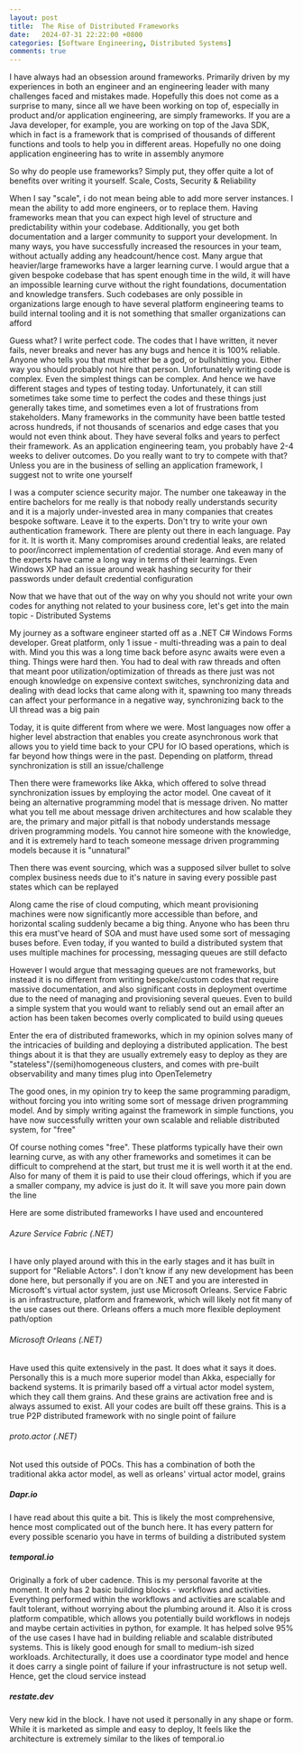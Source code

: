 ```yaml
---
layout: post
title:  The Rise of Distributed Frameworks
date:   2024-07-31 22:22:00 +0800
categories: [Software Engineering, Distributed Systems]
comments: true
---
```


I have always had an obsession around frameworks. Primarily driven by my experiences in both an engineer and an engineering leader with many challenges faced and mistakes made. Hopefully this does not come as a surprise to many, since all we have been working on top of, especially in product and/or application engineering, are simply frameworks. If you are a Java developer, for example, you are working on top of the Java SDK, which in fact is a framework that is comprised of thousands of different functions and tools to help you in different areas. Hopefully no one doing application engineering has to write in assembly anymore

So why do people use frameworks? Simply put, they offer quite a lot of benefits over writing it yourself. Scale, Costs, Security & Reliability

When I say "scale", i do not mean being able to add more server instances. I mean the ability to add more engineers, or to replace them. Having frameworks mean that you can expect high level of structure and predictability within your codebase. Additionally, you get both documentation and a larger community to support your development. In many ways, you have successfully increased the resources in your team, without actually adding any headcount/hence cost. Many argue that heavier/large frameworks have a larger learning curve. I would argue that a given bespoke codebase that has spent enough time in the wild, it will have an impossible learning curve without the right foundations, documentation and knowledge transfers. Such codebases are only possible in organizations large enough to have several platform engineering teams to build internal tooling and it is not something that smaller organizations can afford

Guess what? I write perfect code. The codes that I have written, it never fails, never breaks and never has any bugs and hence it is 100% reliable. Anyone who tells you that must either be a god, or bullshitting you. Either way you should probably not hire that person. Unfortunately writing code is complex. Even the simplest things can be complex. And hence we have different stages and types of testing today. Unfortunately, it can still sometimes take some time to perfect the codes and these things just generally takes time, and sometimes even a lot of frustrations from stakeholders. Many frameworks in the community have been battle tested across hundreds, if not thousands of scenarios and edge cases that you would not even think about. They have several folks and years to perfect their framework. As an application engineering team, you probably have 2-4 weeks to deliver outcomes. Do you really want to try to compete with that? Unless you are in the business of selling an application framework, I suggest not to write one yourself

I was a computer science security major. The number one takeaway in the entire bachelors for me really is that nobody really understands security and it is a majorly under-invested area in many companies that creates bespoke software. Leave it to the experts. Don't try to write your own authentication framework. There are plenty out there in each language. Pay for it. It is worth it. Many compromises around credential leaks, are related to poor/incorrect implementation of credential storage. And even many of the experts have came a long way in terms of their learnings. Even Windows XP had an issue around weak hashing security for their passwords under default credential configuration

Now that we have that out of the way on why you should not write your own codes for anything not related to your business core, let's get into the main topic - Distributed Systems

My journey as a software engineer started off as a .NET C# Windows Forms developer. Great platform, only 1 issue - multi-threading was a pain to deal with. Mind you this was a long time back before async awaits were even a thing. Things were hard then. You had to deal with raw threads and often that meant poor utilization/optimization of threads as there just was not enough knowledge on expensive context switches, synchronizing data and dealing with dead locks that came along with it, spawning too many threads can affect your performance in a negative way, synchronizing back to the UI thread was a big pain

Today, it is quite different from where we were. Most languages now offer a higher level abstraction that enables you create asynchronous work that allows you to yield time back to your CPU for IO based operations, which is far beyond how things were in the past. Depending on platform, thread synchronization is still an issue/challenge

Then there were frameworks like Akka, which offered to solve thread synchronization issues by employing the actor model. One caveat of it being an alternative programming model that is message driven. No matter what you tell me about message driven architectures and how scalable they are, the primary and major pitfall is that nobody understands message driven programming models. You cannot hire someone with the knowledge, and it is extremely hard to teach someone message driven programming models because it is "unnatural"

Then there was event sourcing, which was a supposed silver bullet to solve complex business needs due to it's nature in saving every possible past states which can be replayed

Along came the rise of cloud computing, which meant provisioning machines were now significantly more accessible than before, and horizontal scaling suddenly became a big thing. Anyone who has been thru this era must've heard of SOA and must have used some sort of messaging buses before. Even today, if you wanted to build a distributed system that uses multiple machines for processing, messaging queues are still defacto

However I would argue that messaging queues are not frameworks, but instead it is no different from writing bespoke/custom codes that require massive documentation, and also significant costs in deployment overtime due to the need of managing and provisioning several queues. Even to build a simple system that you would want to reliably send out an email after an action has been taken becomes overly complicated to build using queues

Enter the era of distributed frameworks, which in my opinion solves many of the intricacies of building and deploying a distributed application. The best things about it is that they are usually extremely easy to deploy as they are "stateless"/(semi)homogeneous clusters, and comes with pre-built observability and many times plug into OpenTelemetry

The good ones, in my opinion try to keep the same programming paradigm, without forcing you into writing some sort of message driven programming model. And by simply writing against the framework in simple functions, you have now successfully written your own scalable and reliable distributed system, for "free"

Of course nothing comes "free". These platforms typically have their own learning curve, as with any other frameworks and sometimes it can be difficult to comprehend at the start, but trust me it is well worth it at the end. Also for many of them it is paid to use their cloud offerings, which if you are a smaller company, my advice is just do it. It will save you more pain down the line

Here are some distributed frameworks I have used and encountered

###### Azure Service Fabric (.NET)
I have only played around with this in the early stages and it has built in support for "Reliable Actors". I don't know if any new development has been done here, but personally if you are on .NET and you are interested in Microsoft's virtual actor system, just use Microsoft Orleans. Service Fabric is an infrastructure, platform and framework, which will likely not fit many of the use cases out there. Orleans offers a much more flexible deployment path/option

###### Microsoft Orleans (.NET)
Have used this quite extensively in the past. It does what it says it does. Personally this is a much more superior model than Akka, especially for backend systems. It is primarily based off a virtual actor model system, which they call them grains. And these grains are activation free and is always assumed to exist. All your codes are built off these grains. This is a true P2P distributed framework with no single point of failure

###### proto.actor (.NET)
Not used this outside of POCs. This has a combination of both the traditional akka actor model, as well as orleans' virtual actor model, grains

##### Dapr.io
I have read about this quite a bit. This is likely the most comprehensive, hence most complicated out of the bunch here. It has every pattern for every possible scenario you have in terms of building a distributed system

##### temporal.io
Originally a fork of uber cadence. This is my personal favorite at the moment. It only has 2 basic building blocks - workflows and activities. Everything performed within the workflows and activities are scalable and fault tolerant, without worrying about the plumbing around it. Also it is cross platform compatible, which allows you potentially build workflows in nodejs and maybe certain activities in python, for example. It has helped solve 95% of the use cases I have had in building reliable and scalable distributed systems. This is likely good enough for small to medium-ish sized workloads. Architecturally, it does use a coordinator type model and hence it does carry a single point of failure if your infrastructure is not setup well. Hence, get the cloud service instead

##### restate.dev
Very new kid in the block. I have not used it personally in any shape or form. While it is marketed as simple and easy to deploy, It feels like the architecture is extremely similar to the likes of temporal.io
